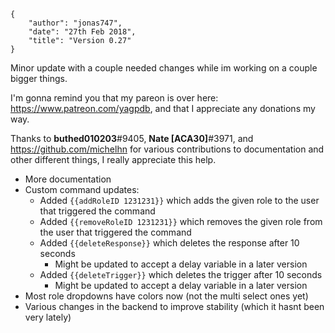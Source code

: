     {
        "author": "jonas747",
        "date": "27th Feb 2018",
        "title": "Version 0.27"
    }

Minor update with a couple needed changes while im working on a couple bigger things.

I'm gonna remind you that my pareon is over here: https://www.patreon.com/yagpdb, and that I appreciate any donations my way.

Thanks to **buthed010203**#9405, **Nate [ACA30]**#3971, and https://github.com/michelhn for various contributions to documentation and other different things, I really appreciate this help.

 - More documentation
 - Custom command updates:
     + Added `{{addRoleID 1231231}}` which adds the given role to the user that triggered the command
     + Added `{{removeRoleID 1231231}}` which removes the given role from the user that triggered the command
     + Added `{{deleteResponse}}` which deletes the response after 10 seconds
         * Might be updated to accept a delay variable in a later version
     + Added `{{deleteTrigger}}` which deletes the trigger after 10 seconds
         * Might be updated to accept a delay variable in a later version
 - Most role dropdowns have colors now (not the multi select ones yet)
 - Various changes in the backend to improve stability (which it hasnt been very lately)
